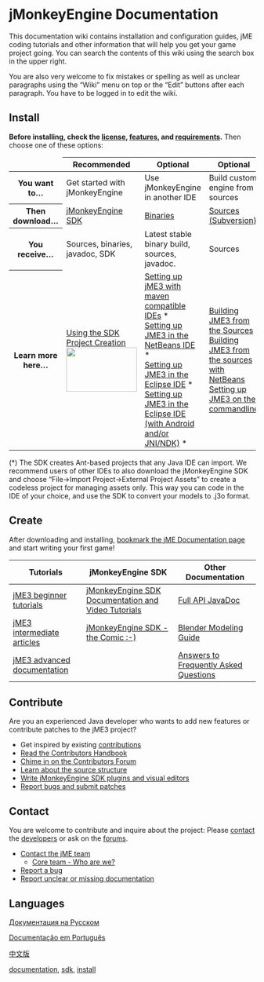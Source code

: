 # jMonkeyEngine Documentation

<p>
This documentation wiki contains installation and configuration guides, jME coding tutorials and other information that will help you get your game project going. You can search the contents of this wiki using the search box in the upper right.
</p>

<p>
You are also very welcome to fix mistakes or spelling as well as unclear paragraphs using the “Wiki” menu on top or the “Edit” buttons after each paragraph. You have to be logged in to edit the wiki.
</p>

</div>
<!-- EDIT1 SECTION "jMonkeyEngine Documentation" [1-489] -->
<h2 class="sectionedit2" id="install">Install</h2>
<div class="level2">

<p>
<strong>Before installing, check the <a href="/bsd_license.html" class="wikilink1" title="bsd_license">license</a>, <a href="/jme3/features.html" class="wikilink1" title="jme3:features">features</a>, and <a href="/jme3/requirements.html" class="wikilink1" title="jme3:requirements">requirements</a>.</strong> Then choose one of these options:
</p>
<div class="table sectionedit3"><table class="inline">
	<thead>
	<tr class="row0">
		<td class="col0"> </td><th class="col1 leftalign"> Recommended     </th><th class="col2 leftalign"> Optional       </th><th class="col3 leftalign"> Optional  </th>
	</tr>
	</thead>
	<tr class="row1">
		<th class="col0"> You want to… </th><td class="col1"> Get started with jMonkeyEngine </td><td class="col2"> Use jMonkeyEngine in another IDE </td><td class="col3"> Build custom engine from sources </td>
	</tr>
	<tr class="row2">
		<th class="col0"> Then download… </th><td class="col1"> <a href="http://jmonkeyengine.org/downloads/" class="urlextern" title="http://jmonkeyengine.org/downloads/" rel="nofollow">jMonkeyEngine SDK</a> </td><td class="col2"> <a href="http://updates.jmonkeyengine.org/stable" class="urlextern" title="http://updates.jmonkeyengine.org/stable" rel="nofollow">Binaries</a> </td><td class="col3"> <a href="http://jmonkeyengine.googlecode.com/svn/trunk/engine" class="urlextern" title="http://jmonkeyengine.googlecode.com/svn/trunk/engine" rel="nofollow">Sources (Subversion)</a> </td>
	</tr>
	<tr class="row3">
		<th class="col0"> You receive… </th><td class="col1"> Sources, binaries, javadoc, SDK </td><td class="col2"> Latest stable binary build, sources, javadoc. </td><td class="col3"> Sources </td>
	</tr>
	<tr class="row4">
		<th class="col0"> Learn more here… </th><td class="col1"> <a href="/sdk.html" class="wikilink1" title="sdk">Using the SDK</a> <br />
<a href="/sdk/project_creation.html" class="wikilink1" title="sdk:project_creation">Project Creation</a> <br />
<a href="/resources/sdk-jme3-jmonkeyplatform.png" class="media" title="sdk:jme3-jmonkeyplatform.png"><img src="/resources/sdk-jme3-jmonkeyplatform.png" class="mediacenter" alt="" width="144" height="90" /></a> </td><td class="col2"> <a href="/jme3/maven.html" class="wikilink1" title="jme3:maven">Setting up jME3 with maven compatible IDEs</a> * <br />
<a href="/jme3/setting_up_netbeans_and_jme3.html" class="wikilink1" title="jme3:setting_up_netbeans_and_jme3">Setting up JME3 in the NetBeans IDE</a> * <br />
<a href="/jme3/setting_up_jme3_in_eclipse.html" class="wikilink1" title="jme3:setting_up_jme3_in_eclipse">Setting up JME3 in the Eclipse IDE</a> * <br />
<a href="/jme3/eclipse_jme3_android_jnindk.html" class="wikilink1" title="jme3:eclipse_jme3_android_jnindk">Setting up JME3 in the Eclipse IDE (with Android and/or JNI/NDK)</a> * </td><td class="col3"> <a href="/jme3/build_from_sources.html" class="wikilink1" title="jme3:build_from_sources">Building JME3 from the Sources</a> <br />
<a href="/jme3/build_jme3_sources_with_netbeans.html" class="wikilink1" title="jme3:build_jme3_sources_with_netbeans">Building JME3 from the sources with NetBeans</a> <br />
<a href="/jme3/simpleapplication_from_the_commandline.html" class="wikilink1" title="jme3:simpleapplication_from_the_commandline">Setting up JME3 on the commandline</a> </td>
	</tr>
</table></div>
<!-- EDIT3 TABLE [651-1833] -->
<p>
(*) The SDK creates Ant-based projects that any Java IDE can import. We recommend users of other IDEs to also download the jMonkeyEngine SDK and choose “File→Import Project→External Project Assets” to create a codeless project for managing assets only. This way you can code in the IDE of your choice, and use the SDK to convert your models to .j3o format.
</p>

</div>
<!-- EDIT2 SECTION "Install" [490-2193] -->
<h2 class="sectionedit4" id="create">Create</h2>
<div class="level2">

<p>
After downloading and installing, <a href="/jme3.html" class="wikilink1" title="jme3">bookmark the jME Documentation page</a> and start writing your first game!
</p>
<div class="table sectionedit5"><table class="inline">
	<thead>
	<tr class="row0">
		<th class="col0"> Tutorials </th><th class="col1"> jMonkeyEngine SDK </th><th class="col2"> Other Documentation </th>
	</tr>
	</thead>
	<tr class="row1">
		<td class="col0"> <a href="/jme3.html" class="wikilink1" title="jme3">jME3 beginner tutorials</a> </td><td class="col1"> <a href="/sdk.html" class="wikilink1" title="sdk">jMonkeyEngine SDK Documentation and Video Tutorials</a> </td><td class="col2"> <a href="http://javadoc.jmonkeyengine.org/" class="urlextern" title="http://javadoc.jmonkeyengine.org/" rel="nofollow">Full API JavaDoc</a> </td>
	</tr>
	<tr class="row2">
		<td class="col0"> <a href="/jme3.html" class="wikilink1" title="jme3">jME3 intermediate articles</a> </td><td class="col1"> <a href="/sdk/comic.html" class="wikilink1" title="sdk:comic">jMonkeyEngine SDK - the Comic :-)</a> </td><td class="col2"> <a href="/jme3/external/blender.html" class="wikilink1" title="jme3:external:blender">Blender Modeling Guide</a> </td>
	</tr>
	<tr class="row3">
		<td class="col0"> <a href="/jme3.html" class="wikilink1" title="jme3">jME3 advanced documentation</a> </td><td class="col1 leftalign">  </td><td class="col2"> <a href="/faq.html" class="wikilink1" title="jme3:faq">Answers to Frequently Asked Questions</a> </td>
	</tr>
</table></div>
<!-- EDIT5 TABLE [2330-2880] -->
</div>
<!-- EDIT4 SECTION "Create" [2194-2881] -->
<h2 class="sectionedit6" id="contribute">Contribute</h2>
<div class="level2">

<p>
Are you an experienced Java developer who wants to add new features or contribute patches to the jME3 project?
</p>
<ul>
<li class="level1"><div class="li"> Get inspired by existing <a href="/jme3/contributions.html" class="wikilink1" title="jme3:contributions">contributions</a></div>
</li>
<li class="level1"><div class="li"> <a href="http://hub.jmonkeyengine.org/introduction/contributors-handbook/" class="urlextern" title="http://hub.jmonkeyengine.org/introduction/contributors-handbook/" rel="nofollow">Read the Contributors Handbook</a></div>
</li>
<li class="level1"><div class="li"> <a href="http://hub.jmonkeyengine.org/" class="urlextern" title="http://hub.jmonkeyengine.org/" rel="nofollow">Chime in on the Contributors Forum</a></div>
</li>
<li class="level1"><div class="li"> <a href="/jme3/jme3_source_structure.html" class="wikilink1" title="jme3:jme3_source_structure">Learn about the source structure</a></div>
</li>
<li class="level1"><div class="li"> <a href="/sdk.html" class="wikilink1" title="sdk">Write jMonkeyEngine SDK plugins and visual editors</a></div>
</li>
<li class="level1"><div class="li"> <a href="/report_bugs.html" class="wikilink1" title="report_bugs">Report bugs and submit patches</a></div>
</li>
</ul>

</div>
<!-- EDIT6 SECTION "Contribute" [2882-3439] -->
<h2 class="sectionedit7" id="contact">Contact</h2>
<div class="level2">

<p>
You are welcome to contribute and inquire about the project: Please <a href="mailto:contact@jmonkeyengine.com" class="mail" title="contact@jmonkeyengine.com">contact</a> the <a href="http://jmonkeyengine.org/team/" class="urlextern" title="http://jmonkeyengine.org/team/" rel="nofollow">developers</a> or ask on the <a href="http://hub.jmonkeyengine.org/" class="urlextern" title="http://hub.jmonkeyengine.org/" rel="nofollow">forums</a>.
</p>
<ul>
<li class="level1"><div class="li"> <a href="mailto:contact@jmonkeyengine.com" class="mail" title="contact@jmonkeyengine.com">Contact the jME team</a></div>
<ul>
<li class="level2"><div class="li"> <a href="http://jmonkeyengine.org/team/" class="urlextern" title="http://jmonkeyengine.org/team/" rel="nofollow">Core team - Who are we?</a></div>
</li>
</ul>
</li>
<li class="level1"><div class="li"> <a href="/report_bugs.html" class="wikilink1" title="report_bugs">Report a bug</a></div>
</li>
<li class="level1"><div class="li"> <a href="http://hub.jmonkeyengine.org/c/documentation-jme3" class="urlextern" title="http://hub.jmonkeyengine.org/c/documentation-jme3" rel="nofollow">Report unclear or missing documentation</a></div>
</li>
</ul>

</div>
<!-- EDIT7 SECTION "Contact" [3440-3921] -->
<h2 class="sectionedit8" id="languages">Languages</h2>
<div class="level2">

<p>
<a href="/doku.php/%D0%B4%D0%BE%D0%BA%D1%83%D0%BC%D0%B5%D0%BD%D1%82%D0%B0%D1%86%D0%B8%D1%8F" class="wikilink2" title="документация" rel="nofollow">Документация на Русском</a> <br />

<a href="/documentacao.html" class="wikilink1" title="documentacao">Documentação em Português</a> <br />

<a href="/documentation_zh.html" class="wikilink1" title="documentation_zh">中文版</a>
</p>
<div class="tags"><span>
	<a href="/tag/documentation.html" class="wikilink1" title="tag:documentation" rel="tag">documentation</a>,
	<a href="/tag/sdk.html" class="wikilink1" title="tag:sdk" rel="tag">sdk</a>,
	<a href="/tag/install.html" class="wikilink1" title="tag:install" rel="tag">install</a>
</span></div>

</div>
<!-- EDIT8 SECTION "Languages" [3922-] -->
